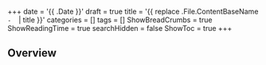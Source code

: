 +++
date = '{{ .Date }}'
draft = true
title = '{{ replace .File.ContentBaseName `-` ` ` | title }}'
categories = []
tags = []
ShowBreadCrumbs = true
ShowReadingTime = true
searchHidden = false
ShowToc = true
+++


## Overview


<!-- Details in the post-->
